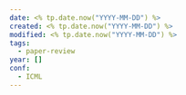 ```yaml
---
date: <% tp.date.now("YYYY-MM-DD") %>
created: <% tp.date.now("YYYY-MM-DD") %>
modified: <% tp.date.now("YYYY-MM-DD") %>
tags:
  - paper-review
year: []
conf:
  - ICML
---
```


